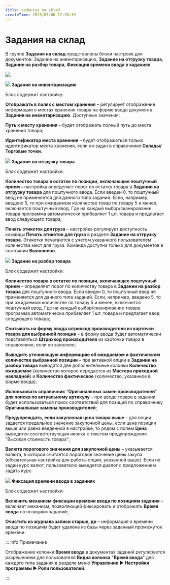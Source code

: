 ```yaml
---
title: zadaniya_na_sklad
createTime: 2025/05/06 17:20:39
---
```

# Задания на склад
В группе **Задания на склад** представлены блоки настроек для документов: Задание на инвентаризацию, **Задание на отгрузку товара**, **Задание на разбор товара**, **Фиксация времени ввода в заданиях**. 

![](image331.png)

![](image006.png) **Задание на инвентаризацию**

Блок содержит настройку:

**Отображать в полях с местом хранения** – регулирует отображение информации о местах хранения товара на форме ввода документа **Задания на инвентаризацию**. Доступные значения:

**Путь к месту хранения** – будет отображать полный путь до места хранения товара;

**Идентификатор места хранения** – будет отображаться только идентификатор места хранения, если он задан в справочнике **Склады/Торговые точки**.

![](image008.png) **Задание на отгрузку товара**

Блок содержит настройки:

**Количество товара в остатке по позиции**, **включающее поштучный прием –** настройка определяет порог по остатку товара в **Задании на отгрузку товара** для поштучного ввода. Если введен 0, то поштучный ввод не применяется для данного типа заданий. Если, например, введено 5, то при ожидаемом количестве товар по товару 5 и менее, включается поштучный ввод. Где на каждый выбор/сканирование товара программа автоматически прибавляет 1 шт. товара и предлагает ввод следующего товара;

**Печать этикеток для груза** – настройка регулирует доступность команды **Печать этикеток для груза** в разделе **Задание на отгрузку товара**. Этикетки печатаются с учетом указанного пользователем количества мест для груза. Команда доступна только для документов в состоянии **Выполнено**.

![](image009.png) **Задание на разбор товара**

Блок содержит настройки:

**Количество товара в остатке по позиции, включающее поштучный прием** – определяет порог по количеству товара в **Задании на разбор товара** для поштучного ввода. Если введен 0, то поштучный ввод не применяется для данного типа заданий. Если, например, введено 5, то при ожидаемом количестве по товару 5 и менее, включается поштучный ввод. Где на каждый выбор/сканирование товара программа автоматически прибавляет 1 шт. товара и предлагает ввод следующего товара;

**Считывать на форму ввода штрихкод производителя из карточки товара для выбранной позиции** – в форму ввода будет автоматически подставляться **Штрихкод производителя** из карточки товара в справочнике, если он заполнен;

**Выводить уточняющую информацию об ожидаемом и фактическом количестве выбранной позиции** – при активной опции в **Задании на разбор товара** выводятся две дополнительные колонки **Количество ожидаемое** (количество которое передается из **Мастера приходной накладной**) и **Количество фактическое** (количество, указанное в форме ввода);

**Использовать справочник** "**Оригинальных замен производителей**" **для поиска по актуальному артикулу** – при вводе товара в задании будет использоваться поиск соответствий для позиций по справочнику **Оригинальные замены** **производителей**;

**Предупреждать, если закупочная цена товара выше** – для опции задается предельное значение закупочной цены, если цена позиции выше или равна введенной в настройке, то рядом с полем **Цена** выводится соответствующая иконка с текстом предупреждения "Высокая стоимость товара";

**Валюта порогового значения для закупочной цены** – указывается валюта, в которой считается пороговое значение цены закупа (обязательная настройка для работы опции, указанной выше). Если не задан курс валют, пользователю выведется диалог с предложением задать курс.

![](image010.png) **Фиксация времени ввода в заданиях**

Блок содержит настройки:

**Включить механизм фиксации времени ввода по позициям задания** – включает механизм, позволяющий фиксировать и отображать **Время ввода** по позициям заданий;

**Очистить из журнала записи старше, дн** – информация о времени ввода по позициям будет удалена из базы через заданный промежуток времени.

::: info Примечание

Отображение колонки **Время ввода** в документах заданий регулируется разрешением для пользователя **Видна колонка** "**Время ввода**" для каждого типа задания в разделе меню **Управление ► Настройки программы ► Роли пользователей**.

:::




